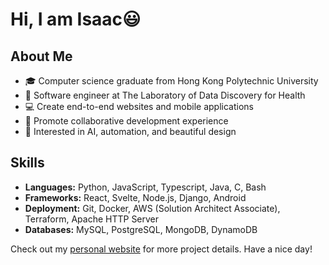 # Hi, I am Isaac😃

## About Me

- 🎓 Computer science graduate from Hong Kong Polytechnic University
- 💼 Software engineer at The Laboratory of Data Discovery for Health
- 💻 Create end-to-end websites and mobile applications
- 🎨 Promote collaborative development experience 
- 🚀 Interested in AI, automation, and beautiful design

## Skills

- **Languages:** Python, JavaScript, Typescript, Java, C, Bash
- **Frameworks:** React, Svelte, Node.js, Django, Android
- **Deployment:** Git, Docker, AWS (Solution Architect Associate), Terraform, Apache HTTP Server
- **Databases:** MySQL, PostgreSQL, MongoDB, DynamoDB

Check out my [personal website](isaachkwu.github.com) for more project details. Have a nice day!
